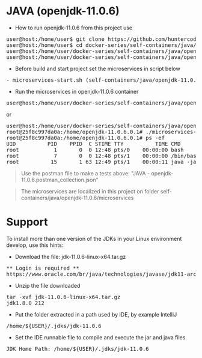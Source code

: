 # JAVA (openjdk-11.0.6)

- How to run openjdk-11.0.6 from this project use

<pre>
user@host:/home/user$ git clone https://github.com/huntercodexs/docker-series.git .
user@host:/home/user$ cd docker-series/self-containers/java/openjdk-11.0.6
user@host:/home/user/docker-series/self-containers/java/openjdk-11.0.6$ docker-compose up --build
user@host:/home/user/docker-series/self-containers/java/openjdk-11.0.6$ docker-compose start
</pre>

- Before build and start project set the microservices in script below

<pre>
- microservices-start.sh (self-containers/java/openjdk-11.0.6/microservices/microservices-start.sh)
</pre>

- Run the microservices in openjdk-11.0.6 container

<pre>
user@host:/home/user/docker-series/self-containers/java/openjdk-11.0.6$ docker exec -it openjdk-11.0.6 ./microservices-start.sh
</pre>

or

<pre>
user@host:/home/user/docker-series/self-containers/java/openjdk-11.0.6$ docker exec -it openjdk-11.0.6 /bin/bash
root@25f8c997da0a:/home/openjdk-11.0.6.0.1# ./microservices-start.sh
root@25f8c997da0a:/home/openjdk-11.0.6.0.1# ps -ef
UID          PID    PPID  C STIME TTY          TIME CMD
root           1       0  0 12:48 pts/0    00:00:00 bash
root           7       0  0 12:48 pts/1    00:00:00 /bin/bash
root          15       1 63 12:49 pts/1    00:00:11 java -jar SIMPLE-API-USERS-0.0.1-SNAPSHOT.jar
</pre>

> Use the postman file to make a tests above: "JAVA - openjdk-11.0.6.postman_collection.json"

> The microservices are localized in this project on folder self-containers/java/openjdk-11.0.6/microservices


# Support

To install more than one version of the JDKs in your Linux environment develop, use this hints:

- Download the file: jdk-11.0.6-linux-x64.tar.gz
<pre>
** Login is required **
https://www.oracle.com/br/java/technologies/javase/jdk11-archive-downloads.html
</pre>

- Unzip the file downloaded
<pre>
tar -xvf jdk-11.0.6-linux-x64.tar.gz
jdk1.8.0_212
</pre>

- Put the folder extracted in a path used by IDE, by example IntelliJ
<pre>
/home/${USER}/.jdks/jdk-11.0.6
</pre>

- Set the IDE runnable file to compile and execute the jar and java files
<pre>
JDK Home Path: /home/${USER}/.jdks/jdk-11.0.6
</pre>

